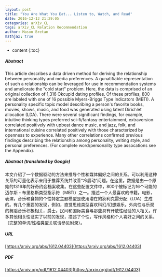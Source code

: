 ```yaml
---
layout: post
title: "You Are What You Eat... Listen to, Watch, and Read"
date: 2016-12-13 21:29:05
categories: arXiv_CL
tags: arXiv_CL Relation Recommendation
author: Mason Bretan
mathjax: true
---
```


* content
{:toc}

##### Abstract
This article describes a data driven method for deriving the relationship between personality and media preferences. A qunatifiable representation of such a relationship can be leveraged for use in recommendation systems and ameliorate the "cold start" problem. Here, the data is comprised of an original collection of 1,316 Okcupid dating profiles. Of these profiles, 800 are labeled with one of 16 possible Myers-Briggs Type Indicators (MBTI). A personality specific topic model describing a person's favorite books, movies, shows, music, and food was generated using latent Dirichlet allocation (LDA). There were several significant findings, for example, intuitive thinking types preferred sci-fi/fantasy entertainment, extraversion correlated positively with upbeat dance music, and jazz, folk, and international cuisine correlated positively with those characterized by openness to experience. Many other correlations confirmed previous findings describing the relationship among personality, writing style, and personal preferences. (For complete word/personality type assocations see the Appendix).

##### Abstract (translated by Google)
本文介绍了一个数据驱动的方法来推导个性和媒体偏好之间的关系。可以利用这种关系的可量化表示来用于推荐系统并改善“冷启动”问题。在这里，数据是由一个原始的1316年的好奇约会档案收集。在这些配置文件中，800个被标记为16个可能的迈尔斯 - 布里格斯类型指示符（MBTI）之一。描述一个人最喜欢的书籍，电影，表演，音乐和食物的个性特定主题模型是使用潜在的狄利克雷分配（LDA）生成的。有几个重要的发现，例如，直觉思维类型喜欢科幻/幻想娱乐，外向性与乐观的舞蹈音乐积极相关，爵士，民间和国际美食与那些具有开放性经验的人相关。许多其他相关性证实了以前的发现，描述了个性，写作风格和个人喜好之间的关系。 （完整的单词/性格类型关联请参见附录）。

##### URL
[https://arxiv.org/abs/1612.04403](https://arxiv.org/abs/1612.04403)

##### PDF
[https://arxiv.org/pdf/1612.04403](https://arxiv.org/pdf/1612.04403)

